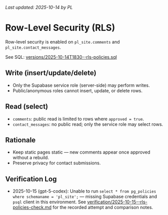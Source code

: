 _Last updated: 2025-10-14 by PL_

# Row-Level Security (RLS)

Row-level security is enabled on `pl_site.comments` and `pl_site.contact_messages`.

See SQL: [versions/2025-10-14T1830--rls-policies.sql](./versions/2025-10-14T1830--rls-policies.sql)

## Write (insert/update/delete)

- Only the Supabase service role (server-side) may perform writes.
- Public/anonymous roles cannot insert, update, or delete rows.

## Read (select)

- `comments`: public read is limited to rows where `approved = true`.
- `contact_messages`: no public read; only the service role may select rows.

## Rationale

- Keep static pages static — new comments appear once approved without a rebuild.
- Preserve privacy for contact submissions.

## Verification Log

- 2025-10-15 (gpt-5-codex): Unable to run `select * from pg_policies where schemaname = 'pl_site';` — missing Supabase credentials and `psql` client in this environment. See [verification/2025-10-15--rls-policies-check.md](./verification/2025-10-15--rls-policies-check.md) for the recorded attempt and comparison notes.
